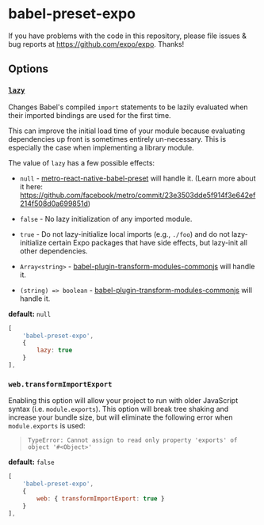 # babel-preset-expo

If you have problems with the code in this repository, please file issues & bug reports
at https://github.com/expo/expo. Thanks!

## Options

### [`lazy`](https://babeljs.io/docs/en/babel-plugin-transform-modules-commonjs#lazy)

Changes Babel's compiled `import` statements to be lazily evaluated when their imported bindings are used for the first time.

This can improve the initial load time of your module because evaluating dependencies up front is sometimes entirely un-necessary. This is especially the case when implementing a library module.

The value of `lazy` has a few possible effects:

- `null` - [metro-react-native-babel-preset](https://github.com/facebook/metro/tree/master/packages/metro-react-native-babel-preset) will handle it. (Learn more about it here: https://github.com/facebook/metro/commit/23e3503dde5f914f3e642ef214f508d0a699851d)

- `false` - No lazy initialization of any imported module.

- `true` - Do not lazy-initialize local imports (e.g., `./foo`) and do not lazy-initialize certain Expo packages that have side effects, but lazy-init all other dependencies.

- `Array<string>` - [babel-plugin-transform-modules-commonjs](https://babeljs.io/docs/en/babel-plugin-transform-modules-commonjs#lazy) will handle it.

- `(string) => boolean` - [babel-plugin-transform-modules-commonjs](https://babeljs.io/docs/en/babel-plugin-transform-modules-commonjs#lazy) will handle it.

**default:** `null`

```js
[
    'babel-preset-expo',
    {
        lazy: true
    }
],
```

### `web.transformImportExport`

Enabling this option will allow your project to run with older JavaScript syntax (i.e. `module.exports`). This option will break tree shaking and increase your bundle size, but will eliminate the following error when `module.exports` is used:

> `TypeError: Cannot assign to read only property 'exports' of object '#<Object>'`

**default:** `false`

```js
[
    'babel-preset-expo',
    {
        web: { transformImportExport: true }
    }
],
```
